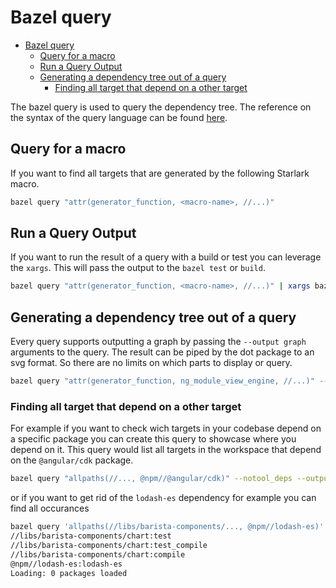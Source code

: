 # Bazel query

- [Bazel query](#bazel-query)
  - [Query for a macro](#query-for-a-macro)
  - [Run a Query Output](#run-a-query-output)
  - [Generating a dependency tree out of a query](#generating-a-dependency-tree-out-of-a-query)
    - [Finding all target that depend on a other target](#finding-all-target-that-depend-on-a-other-target)

The bazel query is used to query the dependency tree. The reference on the syntax of the query language can be found [here][1].

## Query for a macro

If you want to find all targets that are generated by the following Starlark macro.

```bash
bazel query "attr(generator_function, <macro-name>, //...)"
```

## Run a Query Output

If you want to run the result of a query with a build or test you can leverage the `xargs`.
This will pass the output to the `bazel test` or `build`.

```bash
bazel query "attr(generator_function, <macro-name>, //...)" | xargs bazel test
```

## Generating a dependency tree out of a query

Every query supports outputting a graph by passing the `--output graph` arguments to the query. The result can be piped by the dot package to an svg format.
So there are no limits on which parts to display or query. 

```bash
bazel query "attr(generator_function, ng_module_view_engine, //...)" --output graph | dot -Tsvg > dep-graph.svg
```

### Finding all target that depend on a other target

For example if you want to check wich targets in your codebase depend on a specific package you can create this query to showcase where you depend on it.
This query would list all targets in the workspace that depend on the `@angular/cdk` package.

```bash
bazel query "allpaths(//..., @npm//@angular/cdk)" --notool_deps --output graph | dot -Tsvg > ./cdk-deps.svg
```

or if you want to get rid of the `lodash-es` dependency for example you can find all occurances

```bash
bazel query 'allpaths(//libs/barista-components/..., @npm//lodash-es)'
//libs/barista-components/chart:test
//libs/barista-components/chart:test_compile
//libs/barista-components/chart:compile
@npm//lodash-es:lodash-es
Loading: 0 packages loaded
```


[1]: https://docs.bazel.build/versions/master/query.html "Bazel query language"